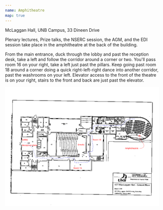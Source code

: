 ```yaml
---
name: Amphitheatre
map: true
---
```


McLaggan Hall, UNB Campus, 33 Dineen Drive

Plenary lectures, Prize talks, the NSERC session, the AGM, and the EDI session take place in the amphitheatre at the back of the building.

From the main entrance, duck through the lobby and past the reception desk, take a left and follow the corridor around a corner or two.
You'll pass room 16 on your right, take a left just past the pillars.
Keep going past room 18 around a corner doing a quick right-left-right dance into another corridor, past the washrooms on your left.
Elevator access to the front of the theatre is on your right, stairs to the front and back are just past the elevator.

![McLaggen Hall Floor Plan](/assets/images/FloorPlan.png)
